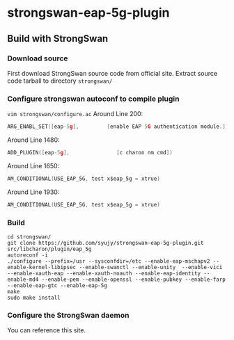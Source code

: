 # strongswan-eap-5g-plugin
## Build with StrongSwan

### Download source

First download StrongSwan source code from official site[](https://www.strongswan.org/download.html).
Extract source code tarball to directory `strongswan/`

### Configure strongswan autoconf to compile plugin

`vim strongswan/configure.ac`
Around Line 200:
```c
ARG_ENABL_SET([eap-5g],         [enable EAP 5G authentication module.])
```
Around Line 1480:
```c
ADD_PLUGIN([eap-5g],               [c charon nm cmd])
``` 
Around Line 1650:
```c
AM_CONDITIONAL(USE_EAP_5G, test x$eap_5g = xtrue)
```
Around Line 1930:
```c
AM_CONDITIONAL(USE_EAP_5G, test x$eap_5g = xtrue)
```

### Build

```shell
cd strongswan/
git clone https://github.com/syujy/strongswan-eap-5g-plugin.git src/libcharon/plugin/eap_5g
autoreconf -i
./configure --prefix=/usr --sysconfdir=/etc --enable-eap-mschapv2 --enable-kernel-libipsec --enable-swanctl --enable-unity  --enable-vici --enable-xauth-eap --enable-xauth-noauth --enable-eap-identity --enable-md4 --enable-pem --enable-openssl --enable-pubkey --enable-farp --enable-eap-gtc --enable-eap-5g
make
sudo make install
```

### Configure the StrongSwan daemon

You can reference this site[](https://www.digitalocean.com/community/tutorials/how-to-set-up-an-ikev2-vpn-server-with-strongswan-on-ubuntu-18-04-2).
